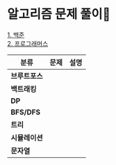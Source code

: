 # 알고리즘 문제 풀이🧐
[1. 백준](https://www.acmicpc.net/)<br>
[2. 프로그래머스](https://programmers.co.kr/)<br>

|분류|문제|설명|
|---|---|---|
|**브루트포스**|||
|**백트래킹**|||
|**DP**|||
|**BFS/DFS**|||
|**트리**|||
|**시뮬레이션**|||
|**문자열**|||
